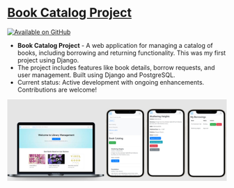# [**Book Catalog Project**](https://github.com/Mular56/graduate)
<p align="left">
    <a href="https://github.com/Mular56/graduate">
        <img src="https://user-images.githubusercontent.com/33416429/92813512-27f0bb80-f376-11ea-8562-ee2b3e416aec.png" width="150" alt="Available on GitHub">
    </a>
</p>

* **Book Catalog Project** - A web application for managing a catalog of books, including borrowing and returning functionality.  This was my first project using Django.
* The project includes features like book details, borrow requests, and user management. Built using Django and PostgreSQL.
* Current status: Active development with ongoing enhancements. Contributions are welcome!

<p align="center">
<img src="https://github.com/Mular56/graduate/raw/main/photo_2024-09-11_22-05-01.jpg" width="930" title="Book Catalog Project">
</p>


